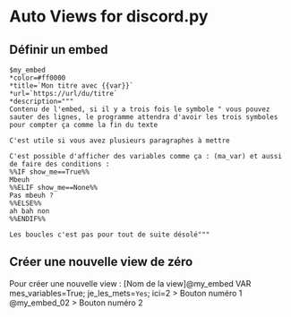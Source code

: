 # Auto Views for discord.py

## Définir un embed

```
$my_embed
*color=#ff0000
*title=`Mon titre avec {{var}}`
*url=`https://url/du/titre`
*description="""
Contenu de l'embed, si il y a trois fois le symbole " vous pouvez sauter des lignes, le programme attendra d'avoir les trois symboles pour compter ça comme la fin du texte

C'est utile si vous avez plusieurs paragraphes à mettre

C'est possible d'afficher des variables comme ça : (ma_var) et aussi de faire des conditions :
%%IF show_me==True%%
Mbeuh
%%ELIF show_me==None%%
Pas mbeuh ?
%%ELSE%%
ah bah non
%%ENDIF%%

Les boucles c'est pas pour tout de suite désolé"""
```


## Créer une nouvelle view de zéro

Pour créer une nouvelle view :
[Nom de la view]@my_embed
VAR mes_variables=True; je_les_mets=`Yes`; ici=2
    > Bouton numéro 1
        @my_embed_02
        > Bouton numéro 2
